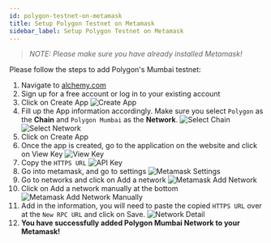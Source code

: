 ```yaml
---
id: polygon-testnet-on-metamask
title: Setup Polygon Testnet on Metamask
sidebar_label: Setup Polygon Testnet on Metamask
---
```


> _NOTE: Please make sure you have already installed Metamask!_

Please follow the steps to add Polygon's Mumbai testnet:

1. Navigate to [alchemy.com](https://www.alchemy.com/)
2. Sign up for a free account or log in to your existing account
3. Click on Create App
   ![Create App](/docs/advanced/polygon-testnet-on-metamask/create-app.png)
4. Fill up the App information accordingly. Make sure you select `Polygon` as the **Chain** and `Polygon Mumbai` as the **Network**.
   ![Select Chain](/docs/advanced/polygon-testnet-on-metamask/select-chain.png)
   ![Select Network](/docs/advanced/polygon-testnet-on-metamask/select-network.png)
5. Click on Create App
6. Once the app is created, go to the application on the website and click on View Key
   ![View Key](/docs/advanced/polygon-testnet-on-metamask/select-view-key.png)
7. Copy the `HTTPS URL`
   ![API Key](/docs/advanced/polygon-testnet-on-metamask/api-key.png)
8. Go into metamask, and go to settings
   ![Metamask Settings](/docs/advanced/polygon-testnet-on-metamask/metamask-settings.png)
9. Go to networks and click on Add a network
   ![Metamask Add Network](/docs/advanced/polygon-testnet-on-metamask/metamask-add-network.png)
10. Click on Add a network manually at the bottom
    ![Metamask Add Network Manually](/docs/advanced/polygon-testnet-on-metamask/metamask-add-network-manually.png)
11. Add in the information, you will need to paste the copied `HTTPS URL` over at the `New RPC URL` and click on Save.
    ![Network Detail](/docs/advanced/polygon-testnet-on-metamask/network-detail.png)
12. **You have successfully added Polygon Mumbai Network to your Metamask!**
